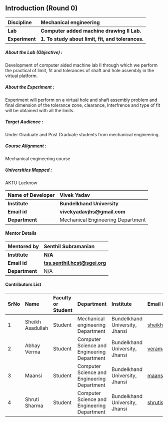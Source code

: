 ## Introduction (Round 0)

<b>Discipline | <b> Mechanical engineering
:--|:--|
<b> Lab | <b> Computer added machine drawing II Lab.
<b> Experiment|     <b>1. To study about limit, fit, and tolerances.

<h5> About the Lab (Objective) : </h5>
 Development of computer aided machine lab II through which we perform the practical of limit, fit and tolerances of shaft and hole assembly in the virtual platform.

<h5> About the Experiment : </h5>
 Experiment will perform on a virtual hole and shaft assembly problem and final dimension of the tolerance zone, clearance, Interfrence and type of fit will be obtained with all the limits.

<h5> Target Audience : </h5>
Under Graduate and Post Graduate students from mechanical engineering.

<h5> Course Alignment : </h5>
Mechanical engineering course 

<h5> Universities Mapped : </h5>
AKTU Lucknow

<b>Name of Developer | <b> Vivek Yadav
:--|:--|
<b> Institute | <b> Bundelkhand University
<b> Email id|     <b> vivekyadavjhs@gmail.com
<b> Department | Mechanical Engineering Department

#### Mentor Details

<b>Mentored by | <b> Senthil Subramanian
:--|:--|
<b> Institute | <b> N/A
<b> Email id|     <b> tss.senthil.hcst@sgei.org
<b> Department | N/A

#### Contributors List

SrNo | Name | Faculty or Student | Department| Institute | Email id
:--|:--|:--|:--|:--|:--|
1 | Sheikh Asadullah | Student | Mechanical engineering Department | Bundelkhand University, Jhansi |sheikhasadullah99@gmail.com
2 | Abhay Verma | Student | Computer Science and Engineering Department | Bundelkhand University, Jhansi |veramaabhay734@gmail.com
3 | Maansi | Student | Computer Science and Engineering Department | Bundelkhand University, Jhansi |maansiverma8@gmail.com
4 | Shruti Sharma | Student | Computer Science and Engineering Department | Bundelkhand University, Jhansi |shrutisharma12feb@gmail.com
